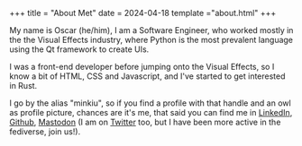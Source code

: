 +++
title = "About Met"
date = 2024-04-18
template ="about.html"
+++

My name is Oscar (he/him), I am a Software Engineer, who worked mostly in the the Visual Effects industry, where Python is the most prevalent language using the Qt framework to create UIs.

I was a front-end developer before jumping onto the Visual Effects, so I know a bit of HTML, CSS and Javascript, and I've started to get interested in Rust.

I go by the alias "minkiu", so if you find a profile with that handle and an owl as profile picture, chances are it's me, that said you can find me in [LinkedIn](https://www.linkedin.com/in/oscardomingoramos/), [Github](https://github.com/Minkiu), [Mastodon](https://mastodon.social/@minkiu) (I am on [Twitter](https://twitter.com/minkiu) too, but I have been more active in the fediverse, join us!).
